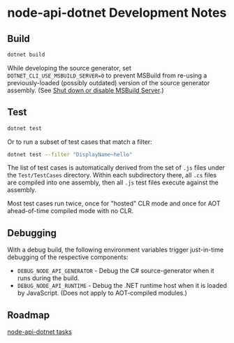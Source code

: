 # node-api-dotnet Development Notes

## Build
```bash
dotnet build
```

While developing the source generator, set `DOTNET_CLI_USE_MSBUILD_SERVER=0` to prevent MSBuild from re-using a previously-loaded (possibly outdated) version of the source generator assembly. (See [Shut down or disable MSBuild Server](https://learn.microsoft.com/en-us/visualstudio/msbuild/msbuild-server?view=vs-2022#shut-down-or-disable-msbuild-server).)

## Test
```bash
dotnet test
```

Or to run a subset of test cases that match a filter:
```bash
dotnet test --filter "DisplayName~hello"
```

The list of test cases is automatically derived from the set of `.js` files under the `Test/TestCases` directory. Within each subdirectory there, all `.cs` files are compiled into one assembly, then all `.js` test files execute against the assembly.

Most test cases run twice, once for "hosted" CLR mode and once for AOT ahead-of-time compiled mode with no CLR.

## Debugging
With a debug build, the following environment variables trigger just-in-time debugging of the respective components:
 - `DEBUG_NODE_API_GENERATOR` - Debug the C# source-generator when it runs during the build.
 - `DEBUG_NODE_API_RUNTIME` - Debug the .NET runtime host when it is loaded by JavaScript. (Does not apply to AOT-compiled modules.)

## Roadmap

[node-api-dotnet tasks](https://github.com/users/jasongin/projects/1/views/1)
